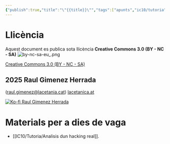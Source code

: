 ```yaml
---
{"publish":true,"title":"\"{{title}}\"","tags":["apunts","ic10/tutoria"],"cssclasses":""}
---
```


# Llicència
Aquest document es publica sota llicència **Creative Commons 3.0 (BY - NC - SA)**
![by-nc-sa-eu_.png](http://alquimiabinaria.cat/by-nc-sa-eu_.png)

[Creative Commons 3.0 (BY - NC - SA)](https://creativecommons.org/licenses/by-nc-sa/3.0/es/legalcode.ca)

## 2025 Raul Gimenez Herrada
(raul.gimenez@lacetania.cat)
[lacetanica.at](https://lacetanica.cat/)

[![Ko-fi Raul Gimenez Herrada](https://alquimiabinaria.cat/kofi.png)](https:/ko-fi.com/raulgimenezherrada)
# Materials per a dies de vaga
- [[IC10/Tutoria/Analisis dun hacking real]].
